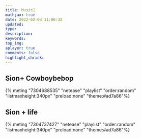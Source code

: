 ```yaml
---
title: Music🎵
mathjax: true
date: 2022-02-03 11:00:32
updated:
type:
description:
keywords:
top_img:
aplayer: true
comments: false
highlight_shrink:
---
```


## Sion+ Cowboybebop

{% meting "7304688535" "netease" "playlist" "order:random" "listmaxheight:340px" "preload:none" "theme:#ad7a86"%}

## Sion + life

{% meting "7304737427" "netease" "playlist" "order:random" "listmaxheight:340px" "preload:none" "theme:#ad7a86"%}


